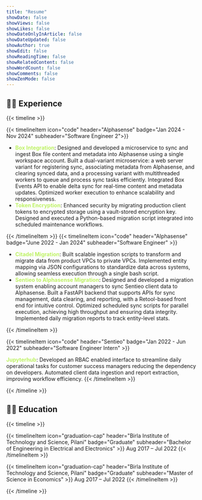 ```yaml
---
title: "Resume"
showDate: false
showViews: false
showLikes: false
showDateOnlyInArticle: false
showDateUpdated: false
showAuthor: true
showEdit: false
showReadingTime: false
showRelatedContent: false
showWordCount: false
showComments: false
showZenMode: false
---
```


## 👨‍💻 Experience

{{< timeline >}}

  {{< timelineItem 
    icon="code" 
    header="Alphasense" 
    badge="Jan 2024 - Nov 2024" 
    subheader="Software Engineer 2">}} 
<ul>
<li>
<b style="color:#bef264">Box Integration</b>: Designed and developed a microservice to sync and ingest Box file content and metadata into
Alphasense using a single workspace account. Built a dual-variant microservice: a web server variant for registering
sync, associating metadata from Alphasense, and clearing synced data, and a processing variant with multithreaded
workers to queue and process sync tasks efficiently. Integrated Box Events API to enable delta sync for real-time
content and metadata updates. Optimized worker execution to enhance scalability and responsiveness.
</li>
<li>
<b style="color:#bef264">Token Encryption</b>: Enhanced security by migrating production client tokens to encrypted storage using a
vault-stored encryption key. Designed and executed a Python-based migration script integrated into scheduled
maintenance workflows.
</li>
</ul>
  {{< /timelineItem >}}
  {{< timelineItem 
    icon="code" 
    header="Alphasense" 
    badge="June 2022 - Jan 2024" 
    subheader="Software Engineer" >}}
<ul>
<li>
<b style="color:#bef264">Citadel Migration</b>: Built scalable ingestion scripts to transform and migrate data from product VPCs to private
VPCs. Implemented entity mapping via JSON configurations to standardize data across systems, allowing seamless
execution through a single bash script.
</li>
<li>
<b style="color:#bef264">Sentieo to Alphasense Migration</b>: Designed and developed a migration system enabling account managers to
sync Sentieo client data to Alphasense. Built a FastAPI backend that supports APIs for sync management, data
clearing, and reporting, with a Retool-based front end for intuitive control. Optimized scheduled sync scripts for
parallel execution, achieving high throughput and ensuring data integrity. Implemented daily migration reports to
track entity-level stats.
</li>
</ul>
  {{< /timelineItem >}}


  {{< timelineItem 
    icon="code" 
    header="Sentieo" 
    badge="Jan 2022 - Jun 2022" 
    subheader="Software Engineer Intern" >}}

  
  
  <b style="color:#bef264">Jupyterhub</b>: Developed an RBAC enabled interface to streamline daily operational tasks for customer success
managers reducing the dependency on developers. Automated client data ingestion and report extraction,
improving workflow efficiency.
  {{< /timelineItem >}}

{{< /timeline >}}


## 👨‍🎓 Education

{{< timeline >}}

  {{< timelineItem 
    icon="graduation-cap" 
    header="Birla Institute of Technology and Science, Pilani" 
    badge="Graduate" 
    subheader="Bachelor of Engineering in Electrical and Electronics" >}}
Aug 2017 – Jul 2022
  {{< /timelineItem >}}

   {{< timelineItem 
    icon="graduation-cap" 
    header="Birla Institute of Technology and Science, Pilani" 
    badge="Graduate" 
    subheader="Master of Science in Economics" >}} 
   Aug 2017 – Jul 2022
  {{< /timelineItem >}}

{{< /timeline >}}

